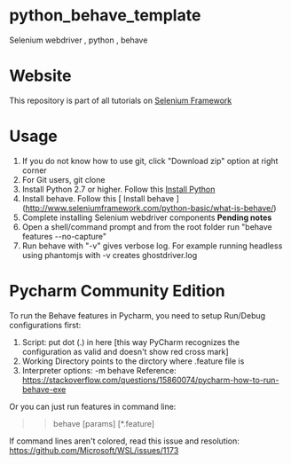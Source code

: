# python_behave_template
Selenium webdriver , python , behave

# Website
This repository is part of all tutorials on [ Selenium Framework ](http://www.seleniumframework.com)  

# Usage  
1. If you do not know how to use git, click "Download zip" option at right corner  
2. For Git users, git clone  
3. Install Python 2.7 or higher. Follow this [ Install Python ](http://www.seleniumframework.com/python-basic/what-is-python/)  
4. Install behave. Follow this [ Install behave ] (http://www.seleniumframework.com/python-basic/what-is-behave/) 
5. Complete installing Selenium webdriver components **Pending notes**
6. Open a shell/command prompt and from the root folder run "behave features --no-capture"  
7. Run behave with "-v" gives verbose log. For example running headless using phantomjs with -v creates ghostdriver.log  


# Pycharm Community Edition
To run the Behave features in Pycharm, you need to setup Run/Debug configurations first:
1. Script: put dot (.) in here [this way PyCharm recognizes the configuration as valid and doesn't show red cross mark]
2. Working Directory points to the dirctory where .feature file is
3. Interpreter options: -m behave
Reference: https://stackoverflow.com/questions/15860074/pycharm-how-to-run-behave-exe

Or you can just run features in command line:
>> behave [params] [*.feature]

If command lines aren't colored, read this issue and resolution:
https://github.com/Microsoft/WSL/issues/1173
